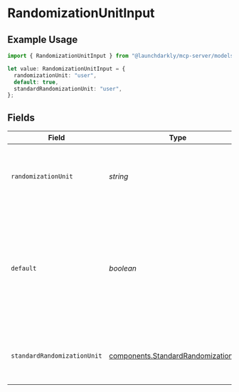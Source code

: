 # RandomizationUnitInput

## Example Usage

```typescript
import { RandomizationUnitInput } from "@launchdarkly/mcp-server/models/components";

let value: RandomizationUnitInput = {
  randomizationUnit: "user",
  default: true,
  standardRandomizationUnit: "user",
};
```

## Fields

| Field                                                                                                                                                                 | Type                                                                                                                                                                  | Required                                                                                                                                                              | Description                                                                                                                                                           | Example                                                                                                                                                               |
| --------------------------------------------------------------------------------------------------------------------------------------------------------------------- | --------------------------------------------------------------------------------------------------------------------------------------------------------------------- | --------------------------------------------------------------------------------------------------------------------------------------------------------------------- | --------------------------------------------------------------------------------------------------------------------------------------------------------------------- | --------------------------------------------------------------------------------------------------------------------------------------------------------------------- |
| `randomizationUnit`                                                                                                                                                   | *string*                                                                                                                                                              | :heavy_check_mark:                                                                                                                                                    | The unit of randomization. Must match the key of an existing context kind in this project.                                                                            | user                                                                                                                                                                  |
| `default`                                                                                                                                                             | *boolean*                                                                                                                                                             | :heavy_minus_sign:                                                                                                                                                    | If true, any experiment iterations created within this project will default to using this randomization unit. A project can only have one default randomization unit. | true                                                                                                                                                                  |
| `standardRandomizationUnit`                                                                                                                                           | [components.StandardRandomizationUnit](../../models/components/standardrandomizationunit.md)                                                                          | :heavy_check_mark:                                                                                                                                                    | One of LaunchDarkly's fixed set of standard randomization units.                                                                                                      |                                                                                                                                                                       |